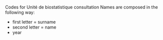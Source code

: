 Codes for Unité de biostatistique consultation 
Names are composed in the following way:
* first letter = surname
* second letter = name 
* year
